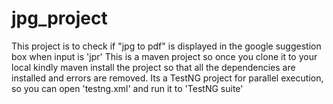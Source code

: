 # jpg_project
This project is to check if "jpg to pdf" is displayed in the google suggestion box when input is 'jpr'
This is a maven project so once you clone it to your local kindly maven install the project so that all the dependencies are installed and errors are removed.
Its a TestNG project for parallel execution, so you can open 'testng.xml' and run it to 'TestNG suite'

